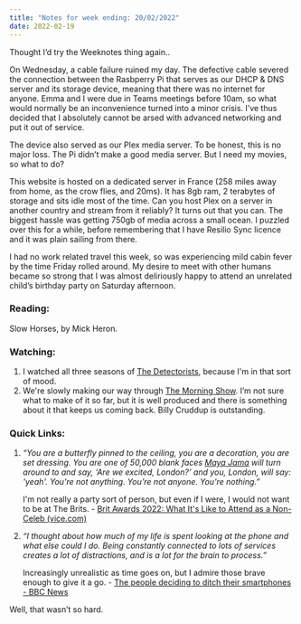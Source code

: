 ```yaml
---
title: "Notes for week ending: 20/02/2022"
date: 2022-02-19
---
```

Thought I’d try the Weeknotes thing again..

On Wednesday, a cable failure ruined my day. The defective cable severed the connection between the Rasbperry Pi that serves as our DHCP & DNS server and its storage device, meaning that there was no internet for anyone. Emma and I were due in Teams meetings before 10am, so what would normally be an inconvenience turned into a minor crisis. I’ve thus decided that I absolutely cannot be arsed with advanced networking and put it out of service. 

The device also served as our Plex media server. To be honest, this is no major loss. The Pi didn’t make a good media server. But I need my movies, so what to do?

This website is hosted on a dedicated server in France (258 miles away from home, as the crow flies, and 20ms). It has 8gb ram, 2 terabytes of storage and sits idle most of the time. Can you host Plex on a server in another country and stream from it reliably? It turns out that you can. The biggest hassle was getting 750gb of media across a small ocean. I puzzled over this for a while, before remembering that I have Resilio Sync licence and it was plain sailing from there.

I had no work related travel this week, so was experiencing mild cabin fever by the time Friday rolled around. My desire to meet with other humans became so strong that I was almost deliriously happy to attend an unrelated child’s birthday party on Saturday afternoon.

### Reading:

Slow Horses, by Mick Heron. 

### Watching:

1. I watched all three seasons of [The Detectorists](https://www.bbc.co.uk/iplayer/episodes/b06l51nr/detectorists), because I'm in that sort of mood.
2. We're slowly making our way through [The Morning Show](https://tv.apple.com/gb/show/the-morning-show/umc.cmc.25tn3v8ku4b39tr6ccgb8nl6m). I’m not sure what to make of it so far, but it is well produced and there is something about it that keeps us coming back. Billy Cruddup is outstanding.

### Quick Links:

1. _“You are a butterfly pinned to the ceiling, you are a decoration, you are set dressing. You are one of 50,000 blank faces [Maya Jama](https://www.vice.com/en/topic/maya-jama) will turn around to and say, ‘Are we excited, *London*?’ and you, London, will say: 'yeah'. You’re not anything. You’re not anyone. You’re nothing.”_  
     
    I'm not really a party sort of person, but even if I were, I would not want to be at The Brits. - [Brit Awards 2022: What It's Like to Attend as a Non-Celeb (vice.com)](https://www.vice.com/en/article/xgd4ka/brit-awards-2022-guests-tickets-experience?utm_source=pocket_mylist)
2. _“I thought about how much of my life is spent looking at the phone and what else could I do. Being constantly connected to lots of services creates a lot of distractions, and is a lot for the brain to process.”_  
     
    Increasingly unrealistic as time goes on, but I admire those brave enough to give it a go. - [The people deciding to ditch their smartphones - BBC News](https://www.bbc.co.uk/news/business-60067032?utm_source=pocket_mylist)

Well, that wasn’t so hard.

